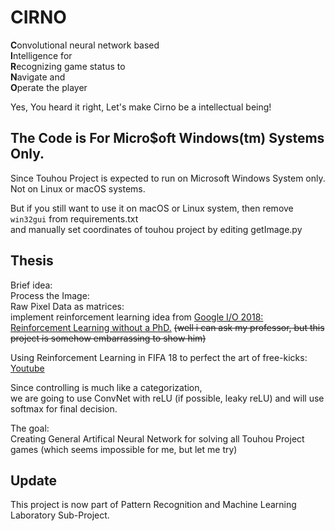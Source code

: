 # CIRNO
**C**onvolutional neural network based  
**I**ntelligence for  
**R**ecognizing game status to  
**N**avigate and  
**O**perate the player  

Yes, You heard it right, Let's make Cirno be a intellectual being!  

## The Code is For Micro$oft Windows(tm) Systems Only.
Since Touhou Project is expected to run on Microsoft Windows System only.  
Not on Linux or macOS systems.  
  
But if you still want to use it on macOS or Linux system, then remove `win32gui` from requirements.txt  
and manually set coordinates of touhou project by editing getImage.py  

## Thesis
Brief idea:  
Process the Image:  
Raw Pixel Data as matrices:  
implement reinforcement learning idea from [Google I/O 2018: Reinforcement Learning without a PhD.](https://www.youtube.com/watch?v=t1A3NTttvBA) ~~(well i can ask my professor, but this project is somehow embarrassing to show him)~~  

Using Reinforcement Learning in FIFA 18 to perfect the art of free-kicks:
[Youtube](https://www.youtube.com/watch?time_continue=1&v=MasxAN-xZIU)
  
Since controlling is much like a categorization,  
we are going to use ConvNet with reLU (if possible, leaky reLU) and will use softmax for final decision.  

The goal:  
Creating General Artifical Neural Network for solving all Touhou Project games (which seems impossible for me, but let me try)  

## Update
This project is now part of Pattern Recognition and Machine Learning Laboratory Sub-Project.
